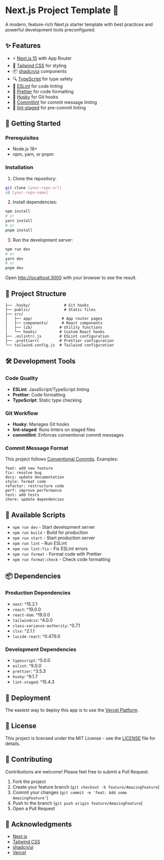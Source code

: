 # Next.js Project Template 🚀

A modern, feature-rich Next.js starter template with best practices and powerful development tools preconfigured.

## ✨ Features

- ⚡️ [Next.js 15](https://nextjs.org/) with App Router
- 🎨 [Tailwind CSS](https://tailwindcss.com/) for styling
- 📦 [shadcn/ui](https://ui.shadcn.com/) components
- 🔍 [TypeScript](https://www.typescriptlang.org/) for type safety
- 🎯 [ESLint](https://eslint.org/) for code linting
- 💅 [Prettier](https://prettier.io/) for code formatting
- 🚦 [Husky](https://typicode.github.io/husky/) for Git hooks
- 📝 [Commitlint](https://commitlint.js.org/) for commit message linting
- 🔄 [lint-staged](https://github.com/okonet/lint-staged) for pre-commit linting

## 🚀 Getting Started

### Prerequisites

- Node.js 18+
- npm, yarn, or pnpm

### Installation

1. Clone the repository:

```bash
git clone [your-repo-url]
cd [your-repo-name]
```

2. Install dependencies:

```bash
npm install
# or
yarn install
# or
pnpm install
```

3. Run the development server:

```bash
npm run dev
# or
yarn dev
# or
pnpm dev
```

Open [http://localhost:3000](http://localhost:3000) with your browser to see the result.

## 📁 Project Structure

```
├── .husky/               # Git hooks
├── public/               # Static files
├── src/
│   ├── app/             # App router pages
│   ├── components/      # React components
│   ├── lib/            # Utility functions
│   └── hooks/          # Custom React hooks
├── .eslintrc.js        # ESLint configuration
├── .prettierrc         # Prettier configuration
└── tailwind.config.js  # Tailwind configuration
```

## 🛠️ Development Tools

### Code Quality

- **ESLint**: JavaScript/TypeScript linting
- **Prettier**: Code formatting
- **TypeScript**: Static type checking

### Git Workflow

- **Husky**: Manages Git hooks
- **lint-staged**: Runs linters on staged files
- **commitlint**: Enforces conventional commit messages

### Commit Message Format

This project follows [Conventional Commits](https://www.conventionalcommits.org/). Examples:

```
feat: add new feature
fix: resolve bug
docs: update documentation
style: format code
refactor: restructure code
perf: improve performance
test: add tests
chore: update dependencies
```

## 🔧 Available Scripts

- `npm run dev` - Start development server
- `npm run build` - Build for production
- `npm run start` - Start production server
- `npm run lint` - Run ESLint
- `npm run lint:fix` - Fix ESLint errors
- `npm run format` - Format code with Prettier
- `npm run format:check` - Check code formatting

## 📦 Dependencies

### Production Dependencies

- `next`: ^15.2.1
- `react`: ^19.0.0
- `react-dom`: ^19.0.0
- `tailwindcss`: ^4.0.0
- `class-variance-authority`: ^0.7.1
- `clsx`: ^2.1.1
- `lucide-react`: ^0.479.0

### Development Dependencies

- `typescript`: ^5.0.0
- `eslint`: ^9.0.0
- `prettier`: ^3.5.3
- `husky`: ^9.1.7
- `lint-staged`: ^15.4.3

## 🚀 Deployment

The easiest way to deploy this app is to use the [Vercel Platform](https://vercel.com/new).

## 📝 License

This project is licensed under the MIT License - see the [LICENSE](LICENSE) file for details.

## 🤝 Contributing

Contributions are welcome! Please feel free to submit a Pull Request.

1. Fork the project
2. Create your feature branch (`git checkout -b feature/AmazingFeature`)
3. Commit your changes (`git commit -m 'feat: Add some AmazingFeature'`)
4. Push to the branch (`git push origin feature/AmazingFeature`)
5. Open a Pull Request

## 💖 Acknowledgments

- [Next.js](https://nextjs.org/)
- [Tailwind CSS](https://tailwindcss.com/)
- [shadcn/ui](https://ui.shadcn.com/)
- [Vercel](https://vercel.com/)
